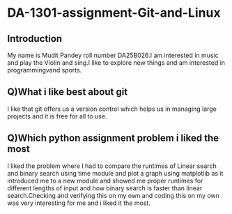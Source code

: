 # DA-1301-assignment-Git-and-Linux
## Introduction
My name is Mudit Pandey roll number DA25B026.I am interested in music and play the Violin and sing.I like to explore new things and am interested in programmingvand sports.

## Q)What i like best about git
I like that git offers us a version control which helps us in managing large projects and it is free for all to use.

## Q)Which python assignment problem i liked the most
I liked the problem where I had to compare the runtimes of Linear search and binary search using time module and plot a graph using matplotlib as it introduced me to a new module and showed me proper runtimes for different lengths of input and how binary search is faster than linear search.Checking and verifying this on my own and coding this on my own was very interesting for me and i liked it the most.
